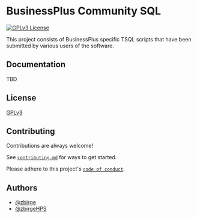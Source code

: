
# BusinessPlus Community SQL

[![GPLv3 License](https://img.shields.io/badge/License-GPL%20v3-yellow.svg)](https://opensource.org/licenses/)


This project consists of BusinessPlus specific TSQL scripts that have been submitted by various users of the software.




## Documentation

TBD


## License

[GPLv3](https://www.gnu.org/licenses/licenses.html#GPL)


## Contributing

Contributions are always welcome!

See [`contributing.md`](https://github.com/BusinessPlus-Community/bp-community-sql/contributing.md) for ways to get started.

Please adhere to this project's [`code of conduct`](https://github.com/BusinessPlus-Community/bp-community-sql/CODE_OF_CONDUCT.md).


## Authors

- [@zbirge](https://www.github.com/zbirge)
- [@zbirgeHPS](https://github.com/zbirgeHPS)

